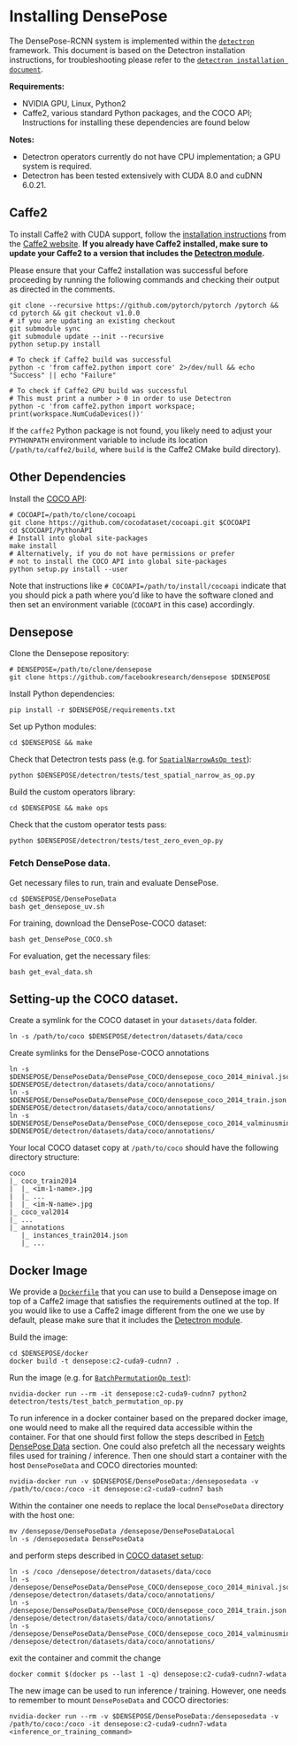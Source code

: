 # Installing DensePose

The DensePose-RCNN system is implemented within the [`detectron`](https://github.com/facebookresearch/Detectron) framework. This document is based on the Detectron installation instructions, for troubleshooting please refer to the [`detectron installation document`](https://github.com/facebookresearch/Detectron/blob/master/INSTALL.md).

**Requirements:**

- NVIDIA GPU, Linux, Python2
- Caffe2, various standard Python packages, and the COCO API; Instructions for installing these dependencies are found below

**Notes:**

- Detectron operators currently do not have CPU implementation; a GPU system is required.
- Detectron has been tested extensively with CUDA 8.0 and cuDNN 6.0.21.

## Caffe2

To install Caffe2 with CUDA support, follow the [installation instructions](https://caffe2.ai/docs/getting-started.html) from the [Caffe2 website](https://caffe2.ai/). **If you already have Caffe2 installed, make sure to update your Caffe2 to a version that includes the [Detectron module](https://github.com/caffe2/caffe2/tree/master/modules/detectron).**

Please ensure that your Caffe2 installation was successful before proceeding by running the following commands and checking their output as directed in the comments.

```
git clone --recursive https://github.com/pytorch/pytorch /pytorch && cd pytorch && git checkout v1.0.0
# if you are updating an existing checkout
git submodule sync
git submodule update --init --recursive
python setup.py install

# To check if Caffe2 build was successful
python -c 'from caffe2.python import core' 2>/dev/null && echo "Success" || echo "Failure"

# To check if Caffe2 GPU build was successful
# This must print a number > 0 in order to use Detectron
python -c 'from caffe2.python import workspace; print(workspace.NumCudaDevices())'
```

If the `caffe2` Python package is not found, you likely need to adjust your `PYTHONPATH` environment variable to include its location (`/path/to/caffe2/build`, where `build` is the Caffe2 CMake build directory).

## Other Dependencies

Install the [COCO API](https://github.com/cocodataset/cocoapi):

```
# COCOAPI=/path/to/clone/cocoapi
git clone https://github.com/cocodataset/cocoapi.git $COCOAPI
cd $COCOAPI/PythonAPI
# Install into global site-packages
make install
# Alternatively, if you do not have permissions or prefer
# not to install the COCO API into global site-packages
python setup.py install --user
```

Note that instructions like `# COCOAPI=/path/to/install/cocoapi` indicate that you should pick a path where you'd like to have the software cloned and then set an environment variable (`COCOAPI` in this case) accordingly.

## Densepose

Clone the Densepose repository:

```
# DENSEPOSE=/path/to/clone/densepose
git clone https://github.com/facebookresearch/densepose $DENSEPOSE
```

Install Python dependencies:

```
pip install -r $DENSEPOSE/requirements.txt
```

Set up Python modules:

```
cd $DENSEPOSE && make
```

Check that Detectron tests pass (e.g. for [`SpatialNarrowAsOp test`](tests/test_spatial_narrow_as_op.py)):

```
python $DENSEPOSE/detectron/tests/test_spatial_narrow_as_op.py
```

Build the custom operators library:

```
cd $DENSEPOSE && make ops
```

Check that the custom operator tests pass:

```
python $DENSEPOSE/detectron/tests/test_zero_even_op.py
```
### Fetch DensePose data.
Get necessary files to run, train and evaluate DensePose.
```
cd $DENSEPOSE/DensePoseData
bash get_densepose_uv.sh
```
For training, download the DensePose-COCO dataset:
```
bash get_DensePose_COCO.sh
```
For evaluation, get the necessary files:
```
bash get_eval_data.sh
```
## Setting-up the COCO dataset.

Create a symlink for the COCO dataset in your `datasets/data` folder.
```
ln -s /path/to/coco $DENSEPOSE/detectron/datasets/data/coco
```

Create symlinks for the DensePose-COCO annotations

```
ln -s $DENSEPOSE/DensePoseData/DensePose_COCO/densepose_coco_2014_minival.json $DENSEPOSE/detectron/datasets/data/coco/annotations/
ln -s $DENSEPOSE/DensePoseData/DensePose_COCO/densepose_coco_2014_train.json $DENSEPOSE/detectron/datasets/data/coco/annotations/
ln -s $DENSEPOSE/DensePoseData/DensePose_COCO/densepose_coco_2014_valminusminival.json $DENSEPOSE/detectron/datasets/data/coco/annotations/
```

Your local COCO dataset copy at `/path/to/coco` should have the following directory structure:

```
coco
|_ coco_train2014
|  |_ <im-1-name>.jpg
|  |_ ...
|  |_ <im-N-name>.jpg
|_ coco_val2014
|_ ...
|_ annotations
   |_ instances_train2014.json
   |_ ...
```

## Docker Image

We provide a [`Dockerfile`](docker/Dockerfile) that you can use to build a Densepose image on top of a Caffe2 image that satisfies the requirements outlined at the top. If you would like to use a Caffe2 image different from the one we use by default, please make sure that it includes the [Detectron module](https://github.com/caffe2/caffe2/tree/master/modules/detectron).

Build the image:

```
cd $DENSEPOSE/docker
docker build -t densepose:c2-cuda9-cudnn7 .
```

Run the image (e.g. for [`BatchPermutationOp test`](tests/test_batch_permutation_op.py)):

```
nvidia-docker run --rm -it densepose:c2-cuda9-cudnn7 python2 detectron/tests/test_batch_permutation_op.py
```

To run inference in a docker container based on the prepared docker image,
one would need to make all the required data accessible within the container.
For that one should first follow the steps described in [Fetch DensePose Data](#fetch-densepose-data)
section. One could also prefetch all the necessary weights files used for training / inference.
Then one should start a container with the host `DensePoseData` and COCO directories mounted:

```
nvidia-docker run -v $DENSEPOSE/DensePoseData:/denseposedata -v /path/to/coco:/coco -it densepose:c2-cuda9-cudnn7 bash
```

Within the container one needs to replace the local `DensePoseData` directory with the host one:

```
mv /densepose/DensePoseData /densepose/DensePoseDataLocal
ln -s /denseposedata DensePoseData
```

and perform steps described in [COCO dataset setup](#setting-up-the-coco-dataset):

```
ln -s /coco /densepose/detectron/datasets/data/coco
ln -s /densepose/DensePoseData/DensePose_COCO/densepose_coco_2014_minival.json /densepose/detectron/datasets/data/coco/annotations/
ln -s /densepose/DensePoseData/DensePose_COCO/densepose_coco_2014_train.json /densepose/detectron/datasets/data/coco/annotations/
ln -s /densepose/DensePoseData/DensePose_COCO/densepose_coco_2014_valminusminival.json /densepose/detectron/datasets/data/coco/annotations/
```

exit the container and commit the change

```
docker commit $(docker ps --last 1 -q) densepose:c2-cuda9-cudnn7-wdata
```

The new image can be used to run inference / training. However, one needs to
remember to mount `DensePoseData` and COCO directories:

```
nvidia-docker run --rm -v $DENSEPOSE/DensePoseData:/denseposedata -v /path/to/coco:/coco -it densepose:c2-cuda9-cudnn7-wdata <inference_or_training_command>
```

